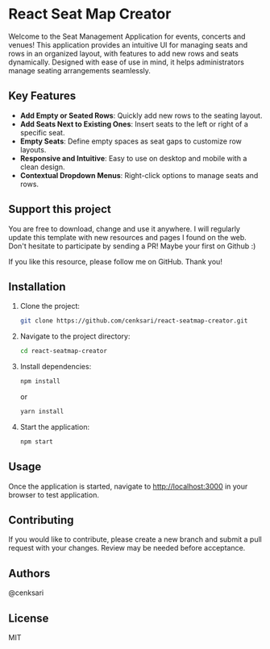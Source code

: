 # React Seat Map Creator

Welcome to the Seat Management Application for events, concerts and venues! This application provides an intuitive UI for managing seats and rows in an organized layout, with features to add new rows and seats dynamically. Designed with ease of use in mind, it helps administrators manage seating arrangements seamlessly.

## Key Features

- **Add Empty or Seated Rows**: Quickly add new rows to the seating layout.
- **Add Seats Next to Existing Ones**: Insert seats to the left or right of a specific seat.
- **Empty Seats**: Define empty spaces as seat gaps to customize row layouts.
- **Responsive and Intuitive**: Easy to use on desktop and mobile with a clean design.
- **Contextual Dropdown Menus**: Right-click options to manage seats and rows.

## Support this project

You are free to download, change and use it anywhere. I will regularly update this template with new resources and pages I found on the web. Don't hesitate to participate by sending a PR! Maybe your first on Github :)

If you like this resource, please follow me on GitHub. Thank you!

## Installation

1. Clone the project:

   ```bash
   git clone https://github.com/cenksari/react-seatmap-creator.git
   ```

2. Navigate to the project directory:

   ```bash
   cd react-seatmap-creator
   ```

3. Install dependencies:

   ```bash
   npm install
   ```

   or

   ```bash
   yarn install
   ```

4. Start the application:

   ```bash
   npm start
   ```

## Usage

Once the application is started, navigate to [http://localhost:3000](http://localhost:3000) in your browser to test application.

## Contributing

If you would like to contribute, please create a new branch and submit a pull request with your changes. Review may be needed before acceptance.

## Authors

@cenksari

## License

MIT